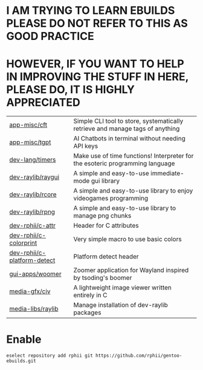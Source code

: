 # I AM TRYING TO LEARN EBUILDS PLEASE DO NOT REFER TO THIS AS GOOD PRACTICE
# HOWEVER, IF YOU WANT TO HELP IN IMPROVING THE STUFF IN HERE, PLEASE DO, IT IS HIGHLY APPRECIATED

|||
|---|---|
| [app-misc/cft](https://github.com/rphii/c-file-tagger) | Simple CLI tool to store, systematically retrieve and manage tags of anything |
| [app-misc/tgpt](https://github.com/aandrew-me/tgpt) | AI Chatbots in terminal without needing API keys |
| [dev-lang/timers](https://github.com/rphii/TimersInterpreter) | Make use of time functions! Interpreter for the esoteric programming language |
| [dev-raylib/raygui](https://github.com/raysan5/raygui) | A simple and easy-to-use immediate-mode gui library |
| [dev-raylib/rcore](https://github.com/raysan5/raylib) | A simple and easy-to-use library to enjoy videogames programming |
| [dev-raylib/rpng](https://github.com/raysan5/rpng) | A simple and easy-to-use library to manage png chunks |
| [dev-rphii/c-attr](https://github.com/rphii/c-attr) | Header for C attributes |
| [dev-rphii/c-colorprint](https://github.com/rphii/c-colorprint) | Very simple macro to use basic colors |
| [dev-rphii/c-platform-detect](https://github.com/rphii/c-platform-detect) | Platform detect header  |
| [gui-apps/woomer](https://github.com/coffeeispower/woomer) | Zoomer application for Wayland inspired by tsoding's boomer |
| [media-gfx/civ](https://github.com/rphii/c-image-viewer) | A lightweight image viewer written entirely in C |
| [media-libs/raylib](https://www.raylib.com) | Manage installation of dev-raylib packages |

# Enable

```
eselect repository add rphii git https://github.com/rphii/gentoo-ebuilds.git
```

